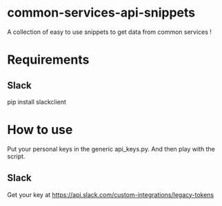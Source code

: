 # common-services-api-snippets
A collection of easy to use snippets to get data from common services !

# Requirements
## Slack
pip install slackclient

# How to use
Put your personal keys in the generic api_keys.py. And then play with the script.
## Slack
 Get your key at https://api.slack.com/custom-integrations/legacy-tokens
